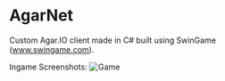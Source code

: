 # AgarNet
Custom Agar.IO client made in C# built using SwinGame (www.swingame.com).

Ingame Screenshots:
![Game](http://i.imgur.com/i4YkF5k.png)